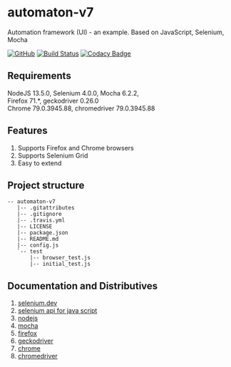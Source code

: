 # automaton-v7

Automation framework (UI) - an example. Based on JavaScript, Selenium, Mocha

[![GitHub](https://img.shields.io/github/license/mashape/apistatus.svg)](https://github.com/BurhanH/automaton-v7/blob/master/LICENSE)
[![Build Status](https://travis-ci.org/BurhanH/automaton-v7.svg?branch=master)](https://travis-ci.org/BurhanH/automaton-v7)
[![Codacy Badge](https://api.codacy.com/project/badge/Grade/7d7a89d0f1574f5a9f4afd9073643edf)](https://app.codacy.com/app/BurhanH/automaton-v7?utm_source=github.com&utm_medium=referral&utm_content=BurhanH/automaton-v7&utm_campaign=Badge_Grade_Dashboard)

## Requirements
NodeJS 13.5.0, Selenium 4.0.0, Mocha 6.2.2, <br>
Firefox 71.\*, geckodriver 0.26.0 <br>
Chrome 79.0.3945.88, chromedriver 79.0.3945.88 <br>

## Features
1.  Supports Firefox and Chrome browsers
2.  Supports Selenium Grid
3.  Easy to extend 

## Project structure
```text
-- automaton-v7
   |-- .gitattributes
   |-- .gitignore
   |-- .travis.yml
   |-- LICENSE
   |-- package.json
   |-- README.md
   |-- config.js
   `-- test
       |-- browser_test.js
       |-- initial_test.js
```

## Documentation and Distributives

1. [selenium.dev](https://selenium.dev/documentation/en/)
2. [selenium api for java script](https://selenium.dev/selenium/docs/api/javascript/index.html)
3. [nodejs](https://nodejs.org/en/)
4. [mocha](https://mochajs.org/)
5. [firefox](https://www.mozilla.org/en-US/firefox/)
6. [geckodriver](https://github.com/mozilla/geckodriver/releases)
7. [chrome](https://www.google.com/chrome/)
8. [chromedriver](https://chromedriver.chromium.org/)